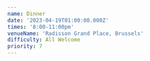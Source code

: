 ```yaml
---
name: Dinner
date: '2023-04-19T01:00:00.000Z'
times: '8:00-11:00pm'
venueName: 'Radisson Grand Place, Brussels'
difficulty: All Welcome
priority: 7
---
```






